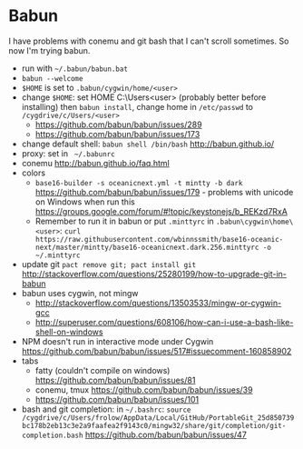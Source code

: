 # Babun

I have problems with conemu and git bash that I can't scroll sometimes. So now I'm trying babun.

- run with `~/.babun/babun.bat`
- `babun --welcome`
- `$HOME` is set to `.babun/cygwin/home/<user>`
- change `$HOME`: set HOME C:\Users\<user> (probably better before installing) then `babun install`, change home in `/etc/passwd` to `/cygdrive/c/Users/<user>`
  - https://github.com/babun/babun/issues/289
  - https://github.com/babun/babun/issues/173
- change default shell: `babun shell /bin/bash` http://babun.github.io/
- proxy: set in ` ~/.babunrc`
- conemu http://babun.github.io/faq.html
- colors
  - `base16-builder -s oceanicnext.yml -t mintty -b dark` https://github.com/babun/babun/issues/179 - problems with unicode on Windows when run this https://groups.google.com/forum/#!topic/keystonejs/b_REKzd7RxA
  - Remember to run it in babun or put `.minttyrc` in `.babun\cygwin\home\<user>`: `curl https://raw.githubusercontent.com/wbinnssmith/base16-oceanic-next/master/mintty/base16-oceanicnext.dark.256.minttyrc -o ~/.minttyrc`
- update git `pact remove git; pact install git` http://stackoverflow.com/questions/25280199/how-to-upgrade-git-in-babun
- babun uses cygwin, not mingw
  - http://stackoverflow.com/questions/13503533/mingw-or-cygwin-gcc
  - http://superuser.com/questions/608106/how-can-i-use-a-bash-like-shell-on-windows
- NPM doesn't run in interactive mode under Cygwin https://github.com/babun/babun/issues/517#issuecomment-160858902
- tabs
  - fatty (couldn't compile on windows) https://github.com/babun/babun/issues/81
  - conemu, tmux https://github.com/babun/babun/issues/39
  - https://github.com/babun/babun/issues/101
- bash and git completion: in `~/.bashrc`: `source /cygdrive/c/Users/frolow/AppData/Local/GitHub/PortableGit_25d850739bc178b2eb13c3e2a9faafea2f9143c0/mingw32/share/git/completion/git-completion.bash` https://github.com/babun/babun/issues/47

